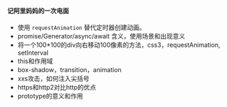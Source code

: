 #### 记阿里妈妈的一次电面

* 使用 `requestAnimation` 替代定时器创建动画。
* promise/Generator/async/await 含义，使用场景和出现意义
* 将一个100*100的div向右移动100像素的方法，css3，requestAnimation, setInterval
* this和作用域
* box-shadow，transition，animation
* xxs攻击，如何注入尖括号
* https和http2对比http的优点
* prototype的意义和作用